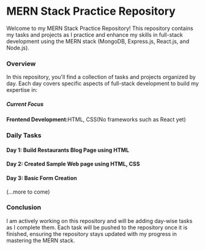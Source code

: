 <h1>MERN Stack Practice Repository</h1>
<p>Welcome to my MERN Stack Practice Repository! This repository contains my tasks and projects as I practice and enhance my skills in full-stack development using the MERN stack (MongoDB, Express.js, React.js, and Node.js).</p>
<h3>Overview</h3>
<p>In this repository, you'll find a collection of tasks and projects organized by day. Each day covers specific aspects of full-stack development to build my expertise in:</p>
<h5>Current Focus</h5>
<p><b>Frontend Development:</b>HTML, CSS(No frameworks such as React yet)</p>
<h3>Daily Tasks</h3>
<h4>Day 1: Build Restaurants Blog Page using HTML</h4>
<h4>Day 2: Created Sample Web page using HTML, CSS</h4>
<h4>Day 3: Basic Form Creation</h4>
<p>(...more to come)</p>
<h3>Conclusion</h3>
<p>I am actively working on this repository and will be adding day-wise tasks as I complete them. Each task will be pushed to the repository once it is finished, ensuring the repository stays updated with my progress in mastering the MERN stack.</p>

